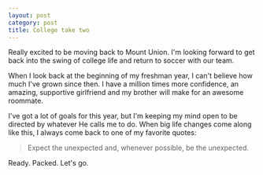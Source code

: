 ```yaml
---
layout: post
category: post
title: College take two
---
```


Really excited to be moving back to Mount Union. I'm looking forward to get back into the swing of college life and return to soccer with our team.

When I look back at the beginning of my freshman year, I can't believe how much I've grown since then. I have a million times more confidence, an amazing, supportive girlfriend and my brother will make for an awesome roommate.

I've got a lot of goals for this year, but I'm keeping my mind open to be directed by whatever He calls me to do. When big life changes come along like this, I always come back to one of my favorite quotes:

>Expect the unexpected and, whenever possible, be the unexpected.

Ready. Packed. Let's go.